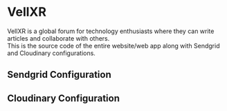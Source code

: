 # VellXR
VellXR is a global forum for technology enthusiasts where they can write articles and collaborate with others.<br>
This is the source code of the entire website/web app along with Sendgrid and Cloudinary configurations.

## Sendgrid Configuration

## Cloudinary Configuration
